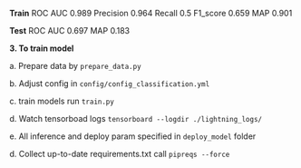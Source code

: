 **Train**
ROC AUC 0.989
Precision 0.964
Recall 0.5
F1_score 0.659
MAP 0.901

**Test**
ROC AUC 0.697
MAP 0.183


**3. To train model**

 a. Prepare data by ```prepare_data.py```
 
 b. Adjust config in `config/config_classification.yml`
 
 c. train models run ``train.py``
 
 d. Watch tensorboad logs `tensorboard --logdir ./lightning_logs/`
 
 e. All inference and deploy param specified in `deploy_model` folder
 
 d. Collect up-to-date requirements.txt call `pipreqs --force`
 